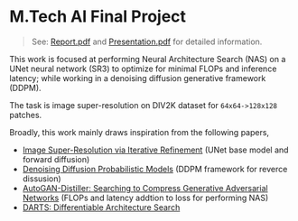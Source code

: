 # M.Tech AI Final Project

> See: [Report.pdf](./Report.pdf) and [Presentation.pdf](./Presentation.pdf) for detailed information.

This work is focused at performing Neural Architecture Search (NAS) on a UNet neural network (SR3) to optimize for minimal FLOPs and inference latency; while working in a denoising diffusion generative framework (DDPM).

The task is image super-resolution on DIV2K dataset for `64x64->128x128` patches.

Broadly, this work mainly draws inspiration from the following papers,
- [Image Super-Resolution via Iterative Refinement](https://arxiv.org/abs/2104.07636v2) (UNet base model and forward diffusion)
- [Denoising Diffusion Probabilistic Models](https://arxiv.org/abs/2006.11239) (DDPM framework for reverce dissusion)
- [AutoGAN-Distiller: Searching to Compress Generative Adversarial Networks](https://arxiv.org/abs/2006.08198) (FLOPs and latency addtion to loss for performing NAS)
- [DARTS: Differentiable Architecture Search](https://arxiv.org/abs/1806.09055)

